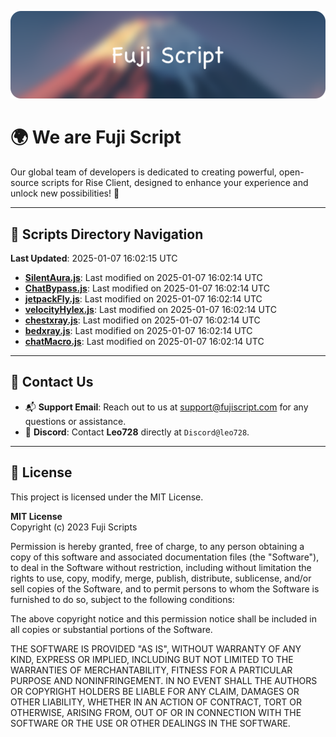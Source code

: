 ![Banner](.github/b.webp)

# 🌍 **We are Fuji Script**

Our global team of developers is dedicated to creating powerful, open-source scripts for Rise Client, designed to enhance your experience and unlock new possibilities! 🌟

---
<!-- SCRIPTS_NAVIGATION_START -->
## 📂 **Scripts Directory Navigation**

**Last Updated**: 2025-01-07 16:02:15 UTC

- **[SilentAura.js](scripts/SilentAura.js)**: Last modified on 2025-01-07 16:02:14 UTC
- **[ChatBypass.js](scripts/ChatBypass.js)**: Last modified on 2025-01-07 16:02:14 UTC
- **[jetpackFly.js](scripts/jetpackFly.js)**: Last modified on 2025-01-07 16:02:14 UTC
- **[velocityHylex.js](scripts/velocityHylex.js)**: Last modified on 2025-01-07 16:02:14 UTC
- **[chestxray.js](scripts/chestxray.js)**: Last modified on 2025-01-07 16:02:14 UTC
- **[bedxray.js](scripts/bedxray.js)**: Last modified on 2025-01-07 16:02:14 UTC
- **[chatMacro.js](scripts/chatMacro.js)**: Last modified on 2025-01-07 16:02:14 UTC

<!-- SCRIPTS_NAVIGATION_END -->

---

## 💬 **Contact Us**  
- 📬 **Support Email**: Reach out to us at [support@fujiscript.com](mailto:support@fujiscript.com) for any questions or assistance.  
- 💬 **Discord**: Contact **Leo728** directly at `Discord@leo728`.

---

## 📜 **License**

This project is licensed under the MIT License.  

**MIT License**  
Copyright (c) 2023 Fuji Scripts  

Permission is hereby granted, free of charge, to any person obtaining a copy of this software and associated documentation files (the "Software"), to deal in the Software without restriction, including without limitation the rights to use, copy, modify, merge, publish, distribute, sublicense, and/or sell copies of the Software, and to permit persons to whom the Software is furnished to do so, subject to the following conditions:  

The above copyright notice and this permission notice shall be included in all copies or substantial portions of the Software.  

THE SOFTWARE IS PROVIDED "AS IS", WITHOUT WARRANTY OF ANY KIND, EXPRESS OR IMPLIED, INCLUDING BUT NOT LIMITED TO THE WARRANTIES OF MERCHANTABILITY, FITNESS FOR A PARTICULAR PURPOSE AND NONINFRINGEMENT. IN NO EVENT SHALL THE AUTHORS OR COPYRIGHT HOLDERS BE LIABLE FOR ANY CLAIM, DAMAGES OR OTHER LIABILITY, WHETHER IN AN ACTION OF CONTRACT, TORT OR OTHERWISE, ARISING FROM, OUT OF OR IN CONNECTION WITH THE SOFTWARE OR THE USE OR OTHER DEALINGS IN THE SOFTWARE.  
